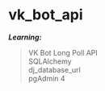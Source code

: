 # vk_bot_api

***Learning:***   

> VK Bot Long Poll API  
> SQLAlchemy  
> dj_database_url  
> pgAdmin 4  

